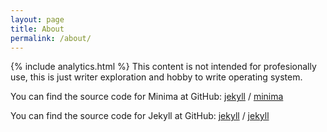 ```yaml
---
layout: page
title: About
permalink: /about/
---
```

{% include analytics.html %}
This content is not intended for profesionally use, this is just writer exploration and hobby to write operating system.

You can find the source code for Minima at GitHub:
[jekyll][jekyll-organization] /
[minima](https://github.com/jekyll/minima)

You can find the source code for Jekyll at GitHub:
[jekyll][jekyll-organization] /
[jekyll](https://github.com/jekyll/jekyll)


[jekyll-organization]: https://github.com/jekyll
